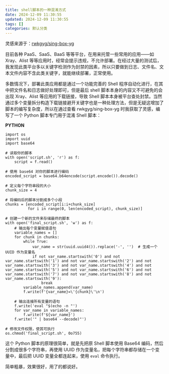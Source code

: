 ```yaml
---
title: shell脚本的一种混淆方式
date: 2024-12-09 11:30:55
updated: 2024-12-09 11:30:55
tags: []
categories: 默认分类
---
```


灵感来源于：[rwkgyg/sing-box-yg](https://gitlab.com/rwkgyg/sing-box-yg)

目前各种 PaaS、SaaS、BaaS 等等平台，在用来托管一些常用的应用——如 Xray、Alist 等等应用时，经常会提示违规，不允许部署。在经过大量的测试后，我发现此类平台多以关键字检测作为封禁的因素，所以只要做到日志、文件名、文本文件内容不含此类关键字，就能继续部署，正常使用。

多数情况下，部署此类应用都是通过一个功能完善的 Shell 程序自动化进行，在其中把文件名和日志做好处理即可，但是最后 shell 脚本本身的内容又不可避免的会出现 Xray、Alist 等应用的下载链接，导致 Shell 脚本本身被平台查处封禁。当然通过多个变量拆分构造下载链接避开关键字也是一种处理方法，但是无疑这增加了脚本的编写复杂度，所以在通过查看 rwkgyg/sing-box-yg 时我获取了灵感，编写了一个 Python 脚本专门用于混淆 Shell 脚本：

**PYTHON**
```
import os
import uuid
import base64

# 读取你的脚本
with open('script.sh', 'r') as f:
    script = f.read()

# 使用 base64 对你的脚本进行编码
encoded_script = base64.b64encode(script.encode()).decode()

# 定义每个字符串段的大小
chunk_size = 4

# 将编码后的脚本分割成多个小段
chunks = [encoded_script[i:i+chunk_size]
          for i in range(0, len(encoded_script), chunk_size)]

# 创建一个新的文件来存储最终的脚本
with open('final_script.sh', 'w') as f:
    # 输出每个变量赋值语句
    variable_names = []
    for chunk in chunks:
        while True:
            var_name = str(uuid.uuid4()).replace('-', '')  # 生成一个 UUID 作为变量名
            if not var_name.startswith('0') and not var_name.startswith('1') and not var_name.startswith('2') and not var_name.startswith('3') and not var_name.startswith('4') and not var_name.startswith('5') and not var_name.startswith('6') and not var_name.startswith('7') and not var_name.startswith('8') and not var_name.startswith('9'):
                break
        variable_names.append(var_name)
        f.write(f'{var_name}=\'{chunk}\'\n')

    # 输出连接所有变量的语句
    f.write('eval "$(echo -n "')
    for var_name in variable_names:
        f.write(f'${var_name}')
    f.write('" | base64 --decode)"')

# 修改文件权限，使其可执行
os.chmod('final_script.sh', 0o755)
```

这个 Python 脚本的原理很简单，就是先把原 Shell 脚本使用 Base64 编码，然后分割成很多个字符串，再使用 UUID 作为变量名，把每个字符串都存储在一个变量中，最后把 UUID 变量全都连起来，使用 `eval` 命令执行。

简单粗暴，效果很好，用了的都说好。

